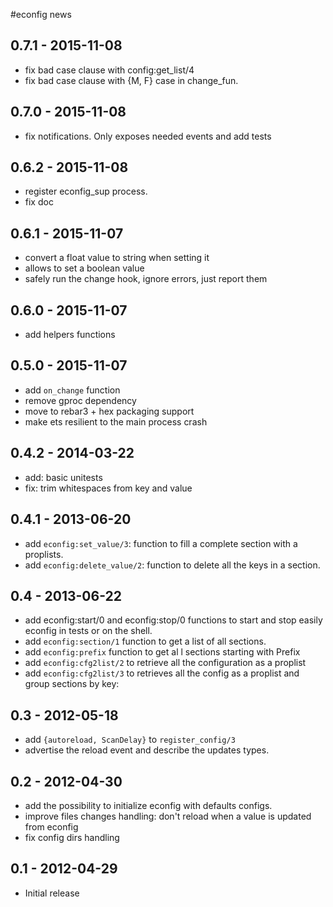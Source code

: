 #econfig news

0.7.1 - 2015-11-08
------------------

- fix bad case clause with config:get_list/4
- fix bad case clause with {M, F} case in change_fun.

0.7.0 - 2015-11-08
------------------

- fix notifications. Only exposes needed events and add tests

0.6.2 - 2015-11-08
------------------

- register econfig_sup process.
- fix doc

0.6.1 - 2015-11-07
------------------

- convert a float value to string when setting it
- allows to set a boolean value
- safely run the change hook, ignore errors, just report them

0.6.0 - 2015-11-07
------------------

- add helpers functions

0.5.0 - 2015-11-07
------------------

- add `on_change` function
- remove gproc dependency
- move to rebar3 + hex packaging support
- make ets resilient to the main process crash

0.4.2 - 2014-03-22
------------------

- add: basic unitests
- fix: trim whitespaces from key and value

0.4.1 - 2013-06-20
------------------

- add `econfig:set_value/3`: function to fill a complete section with a
  proplists.
- add `econfig:delete_value/2`: function to delete all the keys in a
  section.

0.4 - 2013-06-22
----------------

- add econfig:start/0 and econfig:stop/0 functions to start and stop easily econfig in tests or on the shell.
- add `econfig:section/1`  function to get a list of all sections.
- add `econfig:prefix` function to get al l sections starting with Prefix
- add `econfig:cfg2list/2`  to retrieve all the configuration as a proplist
- add `econfig:cfg2list/3`  to retrieves all the config as a proplist and group sections by key:

0.3 - 2012-05-18
----------------

- add `{autoreload, ScanDelay}` to `register_config/3`
- advertise the reload event and describe the updates types.

0.2 - 2012-04-30
----------------

- add the possibility to initialize econfig with defaults configs.
- improve files changes handling: don't reload when a value is
  updated from econfig
- fix config dirs handling

0.1 - 2012-04-29
----------------

- Initial release
